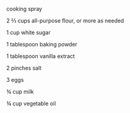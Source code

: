 cooking spray

2 ⅔ cups all-purpose flour, or more as needed

1 cup white sugar

1 tablespoon baking powder

1 tablespoon vanilla extract

2 pinches salt

3 eggs

¾ cup milk

¾ cup vegetable oil
